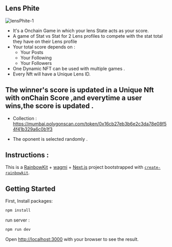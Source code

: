## Lens Phite
![lensPhite-1](https://github.com/aeyshubh/lens-Phite/assets/50445649/93fff569-99a4-4060-ae4a-4c45b8b61d7b)

 - It's a Onchain Game in which your lens State acts as your score.
 - A game of Stat vs Stat for 2 Lens profiles to compete with the stat total they have on their Lens profile
 - Your total score depends on :
    - Your Posts
    - Your Following
    - Your Followers
 - One Dynamic NFT can be used with multiple games .
 - Every Nft will have a Unique Lens ID.   
 ## The winner's score is updated in a Unique Nft with onChain Score ,and everytime a user wins,the score is updated .
 - Collection : https://mumbai.polygonscan.com/token/0x16cb27eb3b6e2c3da78e08f54f41b329a6c0b1f3

 - The oponent is selected randomly .

## Instructions : 
This is a [RainbowKit](https://rainbowkit.com) + [wagmi](https://wagmi.sh) + [Next.js](https://nextjs.org/) project bootstrapped with [`create-rainbowkit`](https://github.com/rainbow-me/rainbowkit/tree/main/packages/create-rainbowkit).

## Getting Started

First, Install packages:
```bash
npm install
```
run server :

```bash
npm run dev
```

Open [http://localhost:3000](http://localhost:3000) with your browser to see the result.

